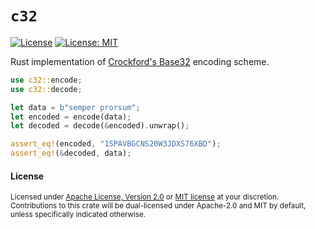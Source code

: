 `c32`
===============

[![License](https://img.shields.io/badge/License-Apache%202.0-blue.svg)](https://opensource.org/licenses/Apache-2.0)
[![License: MIT](https://img.shields.io/badge/License-MIT-yellow.svg)](https://opensource.org/licenses/MIT)

Rust implementation of [Crockford's Base32](https://www.crockford.com/base32.html) encoding scheme.

```rust
use c32::encode;
use c32::decode;

let data = b"semper prorsum";
let encoded = encode(data);
let decoded = decode(&encoded).unwrap();

assert_eq!(encoded, "1SPAVBGCNS20W3JDXS76XBD");
assert_eq!(&decoded, data);
```

#### License

<sup>
Licensed under <a href="LICENSE-APACHE">Apache License, Version 2.0</a> or <a href="LICENSE-MIT">MIT license</a> at your discretion.
<br>
Contributions to this crate will be dual-licensed under Apache-2.0 and MIT by default, unless specifically indicated otherwise.
</sup>
